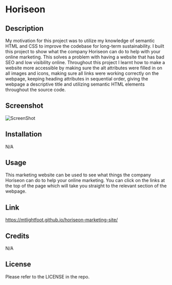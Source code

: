 # Horiseon

## Description

My motivation for this project was to utilize my knowledge of semantic HTML and CSS to improve the codebase for long-term sustainability. I built this project to show what the company Horiseon can do to help with your online marketing. This solves a problem with having a website that has bad SEO and low visibility online. Throughout this project I learnt how to make a website more accessible by making sure the alt attributes were filled in on all images and icons, making sure all links were working correctly on the webpage, keeping heading attributes in sequential order, giving the webpage a descriptive title and utilizing semantic HTML elements throughout the source code.

## Screenshot

![ScreenShot](/horiseon-marketing-site/assets/images/Screenshot%202023-10-20%20200239.png)

## Installation

N/A

## Usage

This marketing website can be used to see what things the company Horiseon can do to help your online marketing. You can click on the links at the top of the page which will take you straight to the relevant section of the webpage. 

## Link

https://mtlightfoot.github.io/horiseon-marketing-site/

## Credits

N/A

## License

Please refer to the LICENSE in the repo.